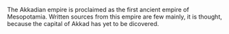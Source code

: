 The Akkadian empire is proclaimed as the first ancient empire of Mesopotamia. Written sources from this empire are few mainly, it is thought, because the capital of Akkad has yet to be dicovered.
